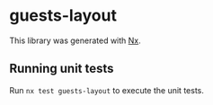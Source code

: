 # guests-layout

This library was generated with [Nx](https://nx.dev).

## Running unit tests

Run `nx test guests-layout` to execute the unit tests.

